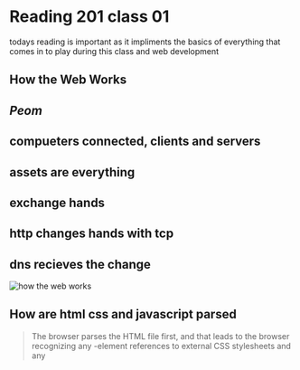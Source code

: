 # Reading 201 class 01
todays reading is important as it impliments the basics of everything that comes in to play during this class and web development

## How the Web Works
*Peom*
---
compueters connected, clients and servers
---
assets are everything
---
exchange hands
---
http changes hands with tcp
---
dns recieves the change
---
![how the web works](https://developer.mozilla.org/en-US/docs/Learn/Getting_started_with_the_web/How_the_Web_works)

## How are html css and javascript parsed

>The browser parses the HTML file first, and that leads to the browser recognizing any <link>-element references to external CSS stylesheets and any <script>-element references to scripts.
---
> As the browser parses the HTML, it sends requests back to the server for any CSS files it has found from <link> elements, and any JavaScript files it has found from <script> elements, and from those, then parses the CSS and JavaScript.
---
>The browser generates an in-memory DOM tree from the parsed HTML, generates an in-memory CSSOM structure from the parsed CSS, and compiles and executes the parsed JavaScript.
---
>As the browser builds the DOM tree and applies the styles from the CSSOM tree and executes the JavaScript, a visual representation of the page is painted to the screen, and the user sees the page content and can begin to interact with it.

## How to find Images to add?
You can google in images and enlarge it and input it after you save images as.


## How do you create a string or variable.

strings have single or double quotes around them while numbers do not have quotes.
---
---

## What is a variable?

>Variables are containers that store values. You start by declaring a variable with the let keyword, followed by the name you give to the variables

variables store info that can be used in your website. they are like character traits.

## What is an attributte?

an attribute is an identifying name used to target the element with style information.

## Anatomy of an HTML Element

1. <!DOCTYPE html>: The doctype. When HTML was young (1991-1992), doctypes were meant to act as links to a set of rules that the HTML page had to follow to be considered good HTML
2. <html></html>: The <html> element. This element wraps all the content on the page. It is sometimes known as the root element.
3. <head></head>: The <head> element. This element acts as a container for everything you want to include on the HTML page, that isn't the content the page will show to viewers. This includes keywords and a page description that would appear in search results, CSS to style content, character set declarations, and more. You will learn more about this in the next article of the series.
4. <meta charset="utf-8">: The <meta> element. This element represents metadata that cannot be represented by other HTML meta-related elements, like <base>, <link>, <script>, <style> or <title>. The charset attributes sets the character set for your document to UTF-8, which includes most characters from the vast majority of human written languages. With this setting, the page can now handle any textual content it might contain. There is no reason not to set this, and it can help avoid some problems later.
5. <title></title>: The <title> element. This sets the title of the page, which is the title that appears in the browser tab the page is loaded in. The page title is also used to describe the page when it is bookmarked.
6. <body></body>: The <body> element. This contains all the content that displays on the page, including text, images, videos, games, playable audio tracks, or whatever else.
![intro to html](https://developer.mozilla.org/en-US/docs/Learn/HTML/Introduction_to_HTML)

# How to start to design a website.

the first step for desigining a website is brainstorming and understanding the goal of what you are trying to create.

the most important question is what are your goals and how are you going to complete these goals with what we are creating.
![link to website design](https://developer.mozilla.org/en-US/docs/Learn/Common_questions/Thinking_before_coding)
## semantics

it is important to use a h1 instead of a span tag because a span tag will make it look large but has no semantic value.

the benefits of using semantic tags in html

> Search engines will consider its contents as important keywords to influence the page's search rankings (see SEO)
Screen readers can use it as a signpost to help visually impaired users navigate a page
Finding blocks of meaningful code is significantly easier than searching through endless divs with or without semantic or namespaced classes
Suggests to the developer the type of data that will be populated
Semantic naming mirrors proper custom element/component naming
![LINK TO SEMANTICS](https://developer.mozilla.org/en-US/docs/Glossary/Semantics)

# What is Javascript?
two things that requare java script in the browser
1. timely updates
2. interactive maps

how to add javascript to an html?
script elemenets are used to input java into HTML.


## Things I want to know more about!

I wasnt to know more things from specific websites that align with these things we are learning like direct examples.

[Back to Table of contents](reading-notes201.md)
